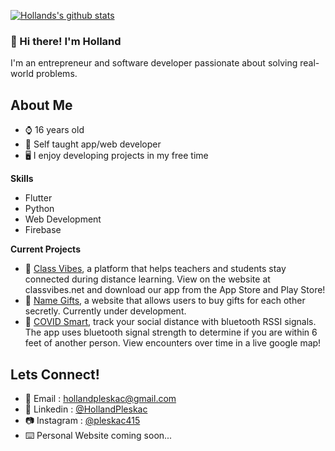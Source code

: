 [![Hollands's github stats](https://github-readme-stats.vercel.app/api?username=HollandPleskac&show_icons=false&theme=dracula&hide=stars&count_private=true)](https://github.com/HollandPleskac/github-readme-stats)


### 👋 Hi there! I'm Holland

I'm an entrepreneur and software developer passionate about solving real-world problems.

## About Me

- ⌚ 16 years old
- 🌱 Self taught app/web developer
- 🖥️ I enjoy developing projects in my free time

<b>Skills</b>

- Flutter
- Python
- Web Development
- Firebase

<b>Current Projects</b>

- 🌷 <a href="https://classvibes.net/">Class Vibes</a>, a platform that helps teachers and students stay connected during distance learning.  View on the website at classvibes.net and download our app from the App Store and Play Store!
- 🎁 <a href="https://github.com/HollandPleskac/Name-Gifts-Web">Name Gifts</a>, a website that allows users to buy gifts for each other secretly.  Currently under development.
- 🦠 <a href="https://github.com/HollandPleskac/Covid-Smart-App">COVID Smart</a>, track your social distance with bluetooth RSSI signals.  The app uses bluetooth signal strength to determine if you are within 6 feet of another person.  View encounters over time in a live google map!

## Lets Connect!

- 📧 Email : hollandpleskac@gmail.com
- 🔗 Linkedin : <a href = "https://www.linkedin.com/in/holland-pleskac-54a090199/">@HollandPleskac</a>
- 📷 Instagram : <a href = "https://www.instagram.com/pleskac415/">@pleskac415</a>
- ⌨️ Personal Website coming soon...




<!--
**HollandPleskac/HollandPleskac** is a ✨ _special_ ✨ repository because its `README.md` (this file) appears on your GitHub profile.

[![Top Langs](https://github-readme-stats.vercel.app/api/top-langs/?username=HollandPleskac)](https://github.com/HollandPleskac/github-readme-stats)

Here are some ideas to get you started:

- 🔭 I’m currently working on ...
- 🌱 I’m currently learning ...
- 👯 I’m looking to collaborate on ...
- 🤔 I’m looking for help with ...
- 💬 Ask me about ...
- 📫 How to reach me: ...
- 😄 Pronouns: ...
- ⚡ Fun fact: ...
-->
